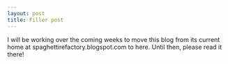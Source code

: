 ```yaml
---
layout: post
title: Filler post
---
```


I will be working over the coming weeks to move this blog from its current home at spaghettirefactory.blogspot.com to here. Until then, please read it there!